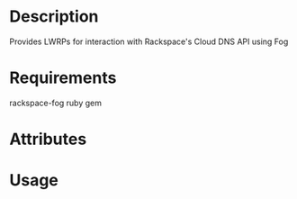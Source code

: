 Description
===========
Provides LWRPs for interaction with Rackspace's Cloud DNS API using Fog

Requirements
============
rackspace-fog ruby gem

Attributes
==========

Usage
=====

